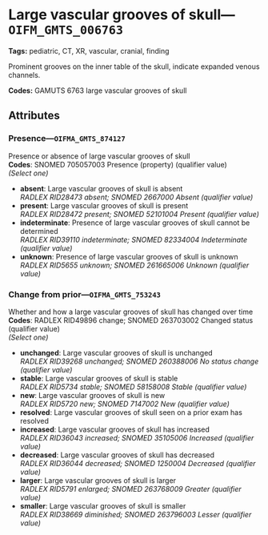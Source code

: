 # Large vascular grooves of skull—`OIFM_GMTS_006763`

**Tags:** pediatric, CT, XR, vascular, cranial, finding

Prominent grooves on the inner table of the skull, indicate expanded venous channels.

**Codes:** GAMUTS 6763 large vascular grooves of skull

## Attributes

### Presence—`OIFMA_GMTS_874127`

Presence or absence of large vascular grooves of skull  
**Codes**: SNOMED 705057003 Presence (property) (qualifier value)  
*(Select one)*

- **absent**: Large vascular grooves of skull is absent  
_RADLEX RID28473 absent; SNOMED 2667000 Absent (qualifier value)_
- **present**: Large vascular grooves of skull is present  
_RADLEX RID28472 present; SNOMED 52101004 Present (qualifier value)_
- **indeterminate**: Presence of large vascular grooves of skull cannot be determined  
_RADLEX RID39110 indeterminate; SNOMED 82334004 Indeterminate (qualifier value)_
- **unknown**: Presence of large vascular grooves of skull is unknown  
_RADLEX RID5655 unknown; SNOMED 261665006 Unknown (qualifier value)_

### Change from prior—`OIFMA_GMTS_753243`

Whether and how a large vascular grooves of skull has changed over time  
**Codes**: RADLEX RID49896 change; SNOMED 263703002 Changed status (qualifier value)  
*(Select one)*

- **unchanged**: Large vascular grooves of skull is unchanged  
_RADLEX RID39268 unchanged; SNOMED 260388006 No status change (qualifier value)_
- **stable**: Large vascular grooves of skull is stable  
_RADLEX RID5734 stable; SNOMED 58158008 Stable (qualifier value)_
- **new**: Large vascular grooves of skull is new  
_RADLEX RID5720 new; SNOMED 7147002 New (qualifier value)_
- **resolved**: Large vascular grooves of skull seen on a prior exam has resolved  
- **increased**: Large vascular grooves of skull has increased  
_RADLEX RID36043 increased; SNOMED 35105006 Increased (qualifier value)_
- **decreased**: Large vascular grooves of skull has decreased  
_RADLEX RID36044 decreased; SNOMED 1250004 Decreased (qualifier value)_
- **larger**: Large vascular grooves of skull is larger  
_RADLEX RID5791 enlarged; SNOMED 263768009 Greater (qualifier value)_
- **smaller**: Large vascular grooves of skull is smaller  
_RADLEX RID38669 diminished; SNOMED 263796003 Lesser (qualifier value)_